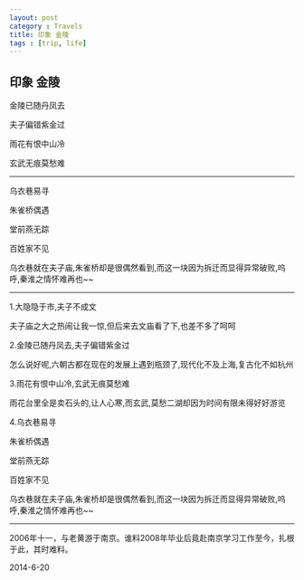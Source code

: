 ```yaml
---
layout: post
category : Travels
title: 印象 金陵
tags : [trip, life]
---
```


## 印象 金陵 ##

金陵已随丹凤去

夫子偏错紫金过

雨花有恨中山冷

玄武无痕莫愁难

---

乌衣巷易寻

朱雀桥偶遇

堂前燕无踪

百姓家不见


乌衣巷就在夫子庙,朱雀桥却是很偶然看到,而这一块因为拆迁而显得异常破败,呜呼,秦淮之情怀难再也~~

---

1.大隐隐于市,夫子不成文

夫子庙之大之热闹让我一惊,但后来去文庙看了下,也差不多了呵呵

2.金陵已随丹凤去,夫子偏错紫金过 

怎么说好呢,六朝古都在现在的发展上遇到瓶颈了,现代化不及上海,复古化不如杭州

3.雨花有恨中山冷,玄武无痕莫愁难 

雨花台里全是卖石头的,让人心寒,而玄武,莫愁二湖却因为时间有限未得好好游览

4.乌衣巷易寻

朱雀桥偶遇

堂前燕无踪

百姓家不见

乌衣巷就在夫子庙,朱雀桥却是很偶然看到,而这一块因为拆迁而显得异常破败,呜呼,秦淮之情怀难再也~~

---

2006年十一，与老黄游于南京。谁料2008年毕业后竟赴南京学习工作至今，扎根于此，其时难料。

2014-6-20